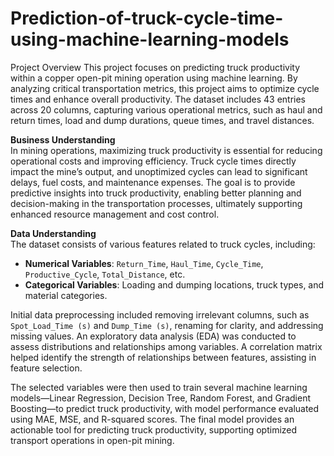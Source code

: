 # Prediction-of-truck-cycle-time-using-machine-learning-models

Project Overview 
This project focuses on predicting truck productivity within a copper open-pit mining operation using machine learning. By analyzing critical transportation metrics, this project aims to optimize cycle times and enhance overall productivity. The dataset includes 43 entries across 20 columns, capturing various operational metrics, such as haul and return times, load and dump durations, queue times, and travel distances.  

**Business Understanding**  
In mining operations, maximizing truck productivity is essential for reducing operational costs and improving efficiency. Truck cycle times directly impact the mine’s output, and unoptimized cycles can lead to significant delays, fuel costs, and maintenance expenses. The goal is to provide predictive insights into truck productivity, enabling better planning and decision-making in the transportation processes, ultimately supporting enhanced resource management and cost control.  

**Data Understanding**  
The dataset consists of various features related to truck cycles, including:
- **Numerical Variables**: `Return_Time`, `Haul_Time`, `Cycle_Time`, `Productive_Cycle`, `Total_Distance`, etc.
- **Categorical Variables**: Loading and dumping locations, truck types, and material categories.

Initial data preprocessing included removing irrelevant columns, such as `Spot_Load_Time (s)` and `Dump_Time (s)`, renaming for clarity, and addressing missing values. An exploratory data analysis (EDA) was conducted to assess distributions and relationships among variables. A correlation matrix helped identify the strength of relationships between features, assisting in feature selection.  

The selected variables were then used to train several machine learning models—Linear Regression, Decision Tree, Random Forest, and Gradient Boosting—to predict truck productivity, with model performance evaluated using MAE, MSE, and R-squared scores. The final model provides an actionable tool for predicting truck productivity, supporting optimized transport operations in open-pit mining.

